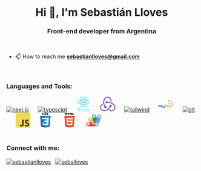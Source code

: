 <h1 align="center">Hi 👋, I'm Sebastián Lloves</h1>
<h3 align="center">Front-end developer from Argentina</h3>
<br/>

- 📫 How to reach me **sebastianlloves@gmail.com**

<br/>

<h3 align="left" >Languages and Tools:</h3>
<a href="https://nextjs.org/" target="_blank" rel="noreferrer"><img src="https://www.vectorlogo.zone/logos/nextjs/nextjs-icon.svg" alt="next.js" width="40" height="40"/></a>&nbsp;&nbsp;&nbsp;&nbsp;&nbsp;
<a href="https://www.typescriptlang.org/" target="_blank" rel="noreferrer"><img src="https://www.vectorlogo.zone/logos/typescriptlang/typescriptlang-icon.svg" alt="typescipt" width="40" height="40"/></a>&nbsp;&nbsp;&nbsp;&nbsp;&nbsp;
<a href="https://reactjs.org/" target="_blank" rel="noreferrer"><img src="https://raw.githubusercontent.com/devicons/devicon/master/icons/react/react-original-wordmark.svg" alt="react" width="40" height="40"/></a>&nbsp;&nbsp;&nbsp;&nbsp;&nbsp;
<a href="https://redux.js.org" target="_blank" rel="noreferrer"><img src="https://raw.githubusercontent.com/devicons/devicon/master/icons/redux/redux-original.svg" alt="redux" width="40" height="40"/></a>&nbsp;&nbsp;&nbsp;&nbsp;&nbsp;
<a href="https://tailwindcss.com/" target="_blank" rel="noreferrer"><img src="https://www.vectorlogo.zone/logos/tailwindcss/tailwindcss-icon.svg" alt="tailwind" width="40" height="40"/></a>&nbsp;&nbsp;&nbsp;&nbsp;&nbsp;
<a href="https://www.mysql.com/" target="_blank" rel="noreferrer"><img src="https://raw.githubusercontent.com/devicons/devicon/master/icons/mysql/mysql-original-wordmark.svg" alt="mysql" width="40" height="40"/></a>&nbsp;&nbsp;&nbsp;&nbsp;&nbsp;
<a href="https://git-scm.com/" target="_blank" rel="noreferrer"><img src="https://www.vectorlogo.zone/logos/git-scm/git-scm-icon.svg" alt="git" width="40" height="40"/></a>&nbsp;&nbsp;&nbsp;&nbsp;&nbsp;
<a href="https://developer.mozilla.org/en-US/docs/Web/JavaScript" target="_blank" rel="noreferrer"><img src="https://raw.githubusercontent.com/devicons/devicon/master/icons/javascript/javascript-original.svg" alt="javascript" width="40" height="40"/></a>&nbsp;&nbsp;&nbsp;&nbsp;
<a href="https://www.w3schools.com/css/" target="_blank" rel="noreferrer"><img src="https://raw.githubusercontent.com/devicons/devicon/master/icons/css3/css3-original-wordmark.svg" alt="css3" width="40" height="40"/></a>&nbsp;&nbsp;&nbsp;&nbsp;&nbsp;
<a href="https://www.w3.org/html/" target="_blank" rel="noreferrer"><img src="https://raw.githubusercontent.com/devicons/devicon/master/icons/html5/html5-original-wordmark.svg" alt="html5" width="40" height="40"/></a>&nbsp;&nbsp;&nbsp;&nbsp;&nbsp;
<a href="https://www.google.com/script/start/" target="_blank" rel="noreferrer"><img src="https://github.com/sebastianlloves/sebastianlloves/blob/8e504b486f970f5aba6ee69e75fd67b1c41c82b3/images/google-apps-script.png" alt="appsscript" width="40" height="40"/></a>&nbsp;&nbsp;&nbsp;&nbsp;&nbsp;


<br/>
<br/>


<h3 align="left">Connect with me:</h3>
<p align="left">
<a href="https://linkedin.com/in/sebastianlloves" target="blank"><img align="center" src="https://icongr.am/fontawesome/linkedin.svg?size=128&color=70c8ff" alt="sebastianlloves" height="30" width="40" /></a>&nbsp;&nbsp;
<a href="https://instagram.com/seballoves" target="blank"><img align="center" src="https://icongr.am/fontawesome/instagram.svg?size=128&color=70c8ff" alt="seballoves" height="30" width="40" /></a>
</p>
